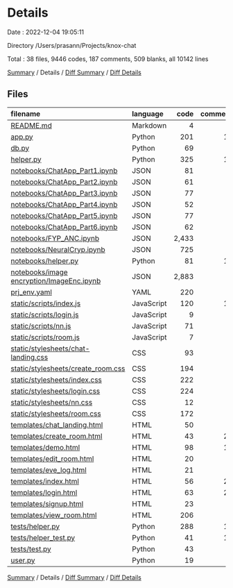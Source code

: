 # Details

Date : 2022-12-04 19:05:11

Directory /Users/prasann/Projects/knox-chat

Total : 38 files,  9446 codes, 187 comments, 509 blanks, all 10142 lines

[Summary](results.md) / Details / [Diff Summary](diff.md) / [Diff Details](diff-details.md)

## Files
| filename | language | code | comment | blank | total |
| :--- | :--- | ---: | ---: | ---: | ---: |
| [README.md](/README.md) | Markdown | 4 | 0 | 4 | 8 |
| [app.py](/app.py) | Python | 201 | 15 | 47 | 263 |
| [db.py](/db.py) | Python | 69 | 4 | 38 | 111 |
| [helper.py](/helper.py) | Python | 325 | 13 | 74 | 412 |
| [notebooks/ChatApp_Part1.ipynb](/notebooks/ChatApp_Part1.ipynb) | JSON | 81 | 0 | 1 | 82 |
| [notebooks/ChatApp_Part2.ipynb](/notebooks/ChatApp_Part2.ipynb) | JSON | 61 | 0 | 1 | 62 |
| [notebooks/ChatApp_Part3.ipynb](/notebooks/ChatApp_Part3.ipynb) | JSON | 77 | 0 | 1 | 78 |
| [notebooks/ChatApp_Part4.ipynb](/notebooks/ChatApp_Part4.ipynb) | JSON | 52 | 0 | 1 | 53 |
| [notebooks/ChatApp_Part5.ipynb](/notebooks/ChatApp_Part5.ipynb) | JSON | 77 | 0 | 1 | 78 |
| [notebooks/ChatApp_Part6.ipynb](/notebooks/ChatApp_Part6.ipynb) | JSON | 62 | 0 | 1 | 63 |
| [notebooks/FYP_ANC.ipynb](/notebooks/FYP_ANC.ipynb) | JSON | 2,433 | 0 | 1 | 2,434 |
| [notebooks/NeuralCryp.ipynb](/notebooks/NeuralCryp.ipynb) | JSON | 725 | 0 | 1 | 726 |
| [notebooks/helper.py](/notebooks/helper.py) | Python | 81 | 11 | 19 | 111 |
| [notebooks/image encryption/ImageEnc.ipynb](/notebooks/image%20encryption/ImageEnc.ipynb) | JSON | 2,883 | 2 | 0 | 2,885 |
| [prj_env.yaml](/prj_env.yaml) | YAML | 220 | 0 | 1 | 221 |
| [static/scripts/index.js](/static/scripts/index.js) | JavaScript | 120 | 12 | 9 | 141 |
| [static/scripts/login.js](/static/scripts/login.js) | JavaScript | 9 | 0 | 4 | 13 |
| [static/scripts/nn.js](/static/scripts/nn.js) | JavaScript | 71 | 1 | 21 | 93 |
| [static/scripts/room.js](/static/scripts/room.js) | JavaScript | 7 | 2 | 5 | 14 |
| [static/stylesheets/chat-landing.css](/static/stylesheets/chat-landing.css) | CSS | 93 | 0 | 16 | 109 |
| [static/stylesheets/create_room.css](/static/stylesheets/create_room.css) | CSS | 194 | 9 | 43 | 246 |
| [static/stylesheets/index.css](/static/stylesheets/index.css) | CSS | 222 | 0 | 17 | 239 |
| [static/stylesheets/login.css](/static/stylesheets/login.css) | CSS | 224 | 5 | 34 | 263 |
| [static/stylesheets/nn.css](/static/stylesheets/nn.css) | CSS | 12 | 0 | 1 | 13 |
| [static/stylesheets/room.css](/static/stylesheets/room.css) | CSS | 172 | 1 | 12 | 185 |
| [templates/chat_landing.html](/templates/chat_landing.html) | HTML | 50 | 2 | 4 | 56 |
| [templates/create_room.html](/templates/create_room.html) | HTML | 43 | 22 | 14 | 79 |
| [templates/demo.html](/templates/demo.html) | HTML | 98 | 11 | 15 | 124 |
| [templates/edit_room.html](/templates/edit_room.html) | HTML | 20 | 0 | 0 | 20 |
| [templates/eve_log.html](/templates/eve_log.html) | HTML | 21 | 0 | 4 | 25 |
| [templates/index.html](/templates/index.html) | HTML | 56 | 23 | 6 | 85 |
| [templates/login.html](/templates/login.html) | HTML | 63 | 22 | 12 | 97 |
| [templates/signup.html](/templates/signup.html) | HTML | 23 | 0 | 0 | 23 |
| [templates/view_room.html](/templates/view_room.html) | HTML | 206 | 0 | 22 | 228 |
| [tests/helper.py](/tests/helper.py) | Python | 288 | 11 | 44 | 343 |
| [tests/helper_test.py](/tests/helper_test.py) | Python | 41 | 16 | 14 | 71 |
| [tests/test.py](/tests/test.py) | Python | 43 | 5 | 12 | 60 |
| [user.py](/user.py) | Python | 19 | 0 | 9 | 28 |

[Summary](results.md) / Details / [Diff Summary](diff.md) / [Diff Details](diff-details.md)